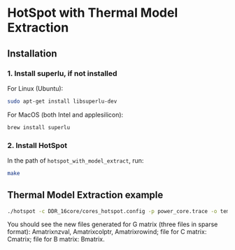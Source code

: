 # HotSpot with Thermal Model Extraction

## Installation

### 1. Install superlu, if not installed

For Linux (Ubuntu):

```sh
sudo apt-get install libsuperlu-dev
```

For MacOS (both Intel and applesilicon):

```sh
brew install superlu
```

### 2. Install HotSpot

In the path of ```hotspot_with_model_extract```, run:

```sh
make
```

## Thermal Model Extraction example


```sh
./hotspot -c DDR_16core/cores_hotspot.config -p power_core.trace -o temperature_core.trace -model_secondary 1 -model_type grid -steady_state_print_disable 1 -type DDR -sampling_intvl 0.001 -grid_layer_file DDR_16core/cores.lcf -detailed_3D on
```

You should see the new files generated for G matrix (three files in sparse format): Amatrixnzval, Amatrixcolptr, Amatrixrowind; file for C matrix: Cmatrix; file for B matrix: Bmatrix.